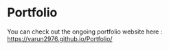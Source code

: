 # Portfolio
You can check out the ongoing portfolio website here : 
<br>
https://varun2976.github.io/Portfolio/
